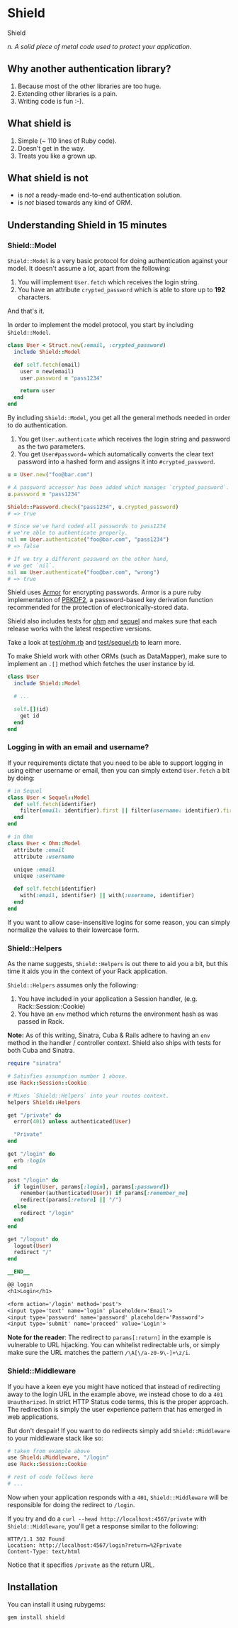 Shield
======

Shield

_n. A solid piece of metal code used to protect your application._

Why another authentication library?
-----------------------------------

1. Because most of the other libraries are too huge.
2. Extending other libraries is a pain.
3. Writing code is fun :-).

What shield is
--------------

1. Simple (~ 110 lines of Ruby code).
2. Doesn't get in the way.
3. Treats you like a grown up.

What shield is not
------------------

- is _not_ a ready-made end-to-end authentication solution.
- is _not_ biased towards any kind of ORM.

Understanding Shield in 15 minutes
----------------------------------

### Shield::Model

`Shield::Model` is a very basic protocol for doing authentication
against your model. It doesn't assume a lot, apart from the following:

1. You will implement `User.fetch` which receives the login string.
2. You have an attribute `crypted_password` which is able to store
   up to __192__ characters.

And that's it.

In order to implement the model protocol, you start by
including `Shield::Model`.

```ruby
class User < Struct.new(:email, :crypted_password)
  include Shield::Model

  def self.fetch(email)
    user = new(email)
    user.password = "pass1234"

    return user
  end
end
```

By including `Shield::Model`, you get all the general methods needed
in order to do authentication.

1. You get `User.authenticate` which receives the login string and
   password as the two parameters.
2. You get `User#password=` which automatically converts the clear text
   password into a hashed form and assigns it into `#crypted_password`.

```ruby
u = User.new("foo@bar.com")

# A password accessor has been added which manages `crypted_password`.
u.password = "pass1234"

Shield::Password.check("pass1234", u.crypted_password)
# => true

# Since we've hard coded all passwords to pass1234
# we're able to authenticate properly.
nil == User.authenticate("foo@bar.com", "pass1234")
# => false

# If we try a different password on the other hand,
# we get `nil`.
nil == User.authenticate("foo@bar.com", "wrong")
# => true
```

Shield uses [Armor][armor] for encrypting passwords. Armor is a pure ruby
implementation of [PBKDF2][pbkdf2], a password-based key derivation function
recommended for the protection of electronically-stored data.

Shield also includes tests for [ohm][ohm] and [sequel][sequel] and makes sure
that each release works with the latest respective versions.

Take a look at [test/ohm.rb][ohm-test] and [test/sequel.rb][sequel-test]
to learn more.

To make Shield work with other ORMs (such as DataMapper), make sure to implement
an `.[]` method which fetches the user instance by id.

[armor]: https://github.com/cyx/armor
[pbkdf2]: http://en.wikipedia.org/wiki/PBKDF2

```ruby
class User
  include Shield::Model

  # ...

  self.[](id)
    get id
  end
end
```

### Logging in with an email and username?

If your requirements dictate that you need to be able to support logging
in using either username or email, then you can simply extend `User.fetch`
a bit by doing:

```ruby
# in Sequel
class User < Sequel::Model
  def self.fetch(identifier)
    filter(email: identifier).first || filter(username: identifier).first
  end
end

# in Ohm
class User < Ohm::Model
  attribute :email
  attribute :username

  unique :email
  unique :username

  def self.fetch(identifier)
    with(:email, identifier) || with(:username, identifier)
  end
end
```

If you want to allow case-insensitive logins for some reason, you can
simply normalize the values to their lowercase form.

[ohm]: http://ohm.keyvalue.org
[sequel]: http://sequel.rubyforge.org

[ohm-test]: https://github.com/cyx/shield/blob/master/test/ohm.rb
[sequel-test]: https://github.com/cyx/shield/blob/master/test/sequel.rb

### Shield::Helpers

As the name suggests, `Shield::Helpers` is out there to aid you a bit,
but this time it aids you in the context of your Rack application.

`Shield::Helpers` assumes only the following:

1. You have included in your application a Session handler,
   (e.g. Rack::Session::Cookie)
2. You have an `env` method which returns the environment hash as
   was passed in Rack.

**Note:** As of this writing, Sinatra, Cuba & Rails adhere to having an `env`
method in the handler / controller context. Shield also ships with tests for
both Cuba and Sinatra.

```ruby
require "sinatra"

# Satisfies assumption number 1 above.
use Rack::Session::Cookie

# Mixes `Shield::Helpers` into your routes context.
helpers Shield::Helpers

get "/private" do
  error(401) unless authenticated(User)

  "Private"
end

get "/login" do
  erb :login
end

post "/login" do
  if login(User, params[:login], params[:password])
    remember(authenticated(User)) if params[:remember_me]
    redirect(params[:return] || "/")
  else
    redirect "/login"
  end
end

get "/logout" do
  logout(User)
  redirect "/"
end

__END__

@@ login
<h1>Login</h1>

<form action='/login' method='post'>
<input type='text' name='login' placeholder='Email'>
<input type='password' name='password' placeholder='Password'>
<input type='submit' name='proceed' value='Login'>
```

**Note for the reader**: The redirect to `params[:return]` in the example
is vulnerable to URL hijacking. You can whitelist redirectable urls, or
simply make sure the URL matches the pattern `/\A[\/a-z0-9\-]+\z/i`.

### Shield::Middleware

If you have a keen eye you might have noticed that instead of redirecting
away to the login URL in the example above, we instead chose to do a
`401 Unauthorized`. In strict HTTP Status code terms, this is the proper
approach. The redirection is simply the user experience pattern that has
emerged in web applications.

But don't despair! If you want to do redirects simply add
`Shield::Middleware` to your middleware stack like so:

```ruby
# taken from example above
use Shield::Middleware, "/login"
use Rack::Session::Cookie

# rest of code follows here
# ...
```

Now when your application responds with a `401`, `Shield::Middleware`
will be responsible for doing the redirect to `/login`.

If you try and do a `curl --head http://localhost:4567/private` with
`Shield::Middleware`, you'll get a response similar to the following:

```
HTTP/1.1 302 Found
Location: http://localhost:4567/login?return=%2Fprivate
Content-Type: text/html
```

Notice that it specifies `/private` as the return URL.

## Installation

You can install it using rubygems:

```
gem install shield
```
